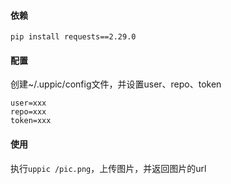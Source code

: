 
#### 依赖

`pip install requests==2.29.0`

#### 配置
创建~/.uppic/config文件，并设置user、repo、token
```
user=xxx
repo=xxx
token=xxx
```

#### 使用
执行`uppic /pic.png`，上传图片，并返回图片的url